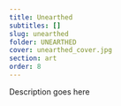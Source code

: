 ```yaml
---
title: Unearthed
subtitles: []
slug: unearthed
folder: UNEARTHED
cover: unearthed_cover.jpg
section: art
order: 8
---
```


Description goes here
